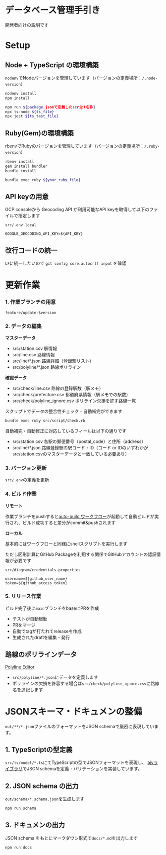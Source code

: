 # データベース管理手引き

開発者向けの説明です

# Setup

## Node + TypeScript の環境構築

`nodenv`でNodeバージョンを管理しています（バージョンの定義場所：`/.node-version`）

```bash
nodenv install 
npm install

npm run ${package.jsonで定義したscript名称}
npx ts-node ${ts_file}
npx jest ${ts_test_file}
```

## Ruby(Gem)の環境構築

rbenvでRubyのバージョンを管理しています（バージョンの定義場所：`/.ruby-version`）

```bash
rbenv install 
gem install bundler
bundle install

bundle exec ruby ${your_ruby_file}
```

## API keyの用意
GCP consoleから Geocoding API が利用可能なAPI keyを取得して以下のファイルで指定します

`src/.env.local`  

```env
GOOGLE_GEOCODING_API_KEY=${API_KEY}
```

## 改行コードの統一
`LF`に統一したいので `git config core.autocrlf input` を確認

# 更新作業

### 1. 作業ブランチの用意

`feature/update-$version`

### 2. データの編集

**マスターデータ**  
- src/station.csv 駅情報
- src/line.csv 路線情報
- src/line/*.json 路線詳細（登録駅リスト）
- src/polyline/*.json 路線ポリライン

**確認データ**  
- src/check/line.csv 路線の登録駅数（駅メモ）
- src/check/prefecture.csv 都道府県情報（駅メモでの駅数）
- src/check/polyline_ignore.csv ポリライン欠損を許す路線一覧

スクリプトでデータの整合性チェック・自動補完ができます
```bash
bundle exec ruby src/script/check.rb
```

自動補完・自動修正に対応しているフィールは以下の通りです
- src/station.csv 各駅の郵便番号（postal_code）と住所（address）
- src/line/*.json 路線登録駅の駅コード・ID（コード or IDのいずれかがsrc/station.csvのマスターデータと一致している必要あり）

### 3. バージョン更新

`src/.env`の定義を更新

### 4. ビルド作業

**リモート**

作業ブランチをpushすると[auto-build ワークフロー](../.github/workflows/build.yml)が起動して自動ビルドが実行され、ビルド成功すると差分がcommit&pushされます

**ローカル**

基本的にはワークフローと同様にshellスクリプトを実行します

ただし図形計算にGitHub Packageを利用する関係でGitHubアカウントの認証情報が必要です

`src/diagram/credentials.properties`
```
username=${github_user_name}
token=${github_access_token}
```

### 5. リリース作業

ビルド完了後に`main`ブランチをbaseにPRを作成


- テストが自動起動
- PRをマージ
- 自動でtagが打たれてreleaseを作成 
- 生成されたdraftを編集・発行



## 路線のポリラインデータ

[Polyline Editor](https://seo-4d696b75.github.io/polyline-editor/)  

- `src/polyline/*.json`にデータを定義します
- ポリラインの欠損を許容する場合は`src/check/polyline_ignore.csv`に路線名を追記します

# JSONスキーマ・ドキュメンの整備

`out/**/*.json`ファイルのフォーマットをJSON schemaで厳密に表現しています。

## 1. TypeScriptの型定義

`src/ts/model/*.ts`にてTypeScriptの型でJSONフォーマットを表現し、
[ajvライブラリ](https://ajv.js.org/)でJSON schemaを定義・バリデーションを実装しています。

## 2. JSON schema の出力

`out/schema/*.schema.json`を生成します

```bash
npm run schema
```

## 3. ドキュメンの出力

JSON schema をもとにマークダウン形式で`docs/*.md`を出力します

```bash
npm run docs
```